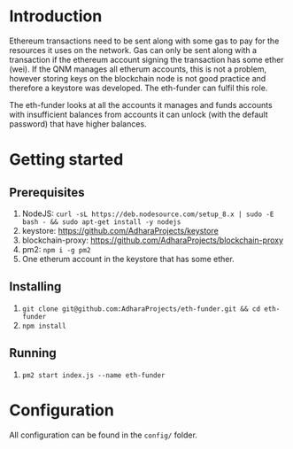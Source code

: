 # Introduction

Ethereum transactions need to be sent along with some gas to pay for the resources it uses on the network. Gas can only be sent along with a transaction if the ethereum account signing the transaction has some ether (wei). If the QNM manages all etherum accounts, this is not a problem, however storing keys on the blockchain node is not good practice and therefore a keystore was developed. The eth-funder can fulfil this role.

The eth-funder looks at all the accounts it manages and funds accounts with insufficient balances from accounts it can unlock (with the default password) that have higher balances.

# Getting started
## Prerequisites
1. NodeJS: `curl -sL https://deb.nodesource.com/setup_8.x | sudo -E bash - && sudo apt-get install -y nodejs`
2. keystore: https://github.com/AdharaProjects/keystore
3. blockchain-proxy: https://github.com/AdharaProjects/blockchain-proxy
4. pm2: `npm i -g pm2`
4. One etherum account in the keystore that has some ether.

## Installing
1. `git clone git@github.com:AdharaProjects/eth-funder.git && cd eth-funder`
2. `npm install`

## Running
1. `pm2 start index.js --name eth-funder`

# Configuration

All configuration can be found in the `config/` folder.
